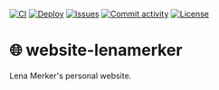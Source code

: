 [![CI](https://img.shields.io/github/workflow/status/heinrichreimer/website-lenamerker/CI?style=flat-square)](https://github.com/heinrichreimer/website-lenamerker/actions?query=workflow%3ACI)
[![Deploy](https://img.shields.io/github/workflow/status/heinrichreimer/website-lenamerker/Deploy/master?label=deploy&style=flat-square)](https://github.com/heinrichreimer/website-lenamerker/actions?query=workflow%3ADeploy)
[![Issues](https://img.shields.io/github/issues/heinrichreimer/website-lenamerker?style=flat-square)](https://github.com/heinrichreimer/website-lenamerker/issues)
[![Commit activity](https://img.shields.io/github/commit-activity/m/heinrichreimer/website-lenamerker?style=flat-square)](https://github.com/heinrichreimer/website-lenamerker/commits)
[![License](https://img.shields.io/github/license/heinrichreimer/website-lenamerker?style=flat-square)](LICENSE)

# 🌐 website-lenamerker

Lena Merker's personal website.
